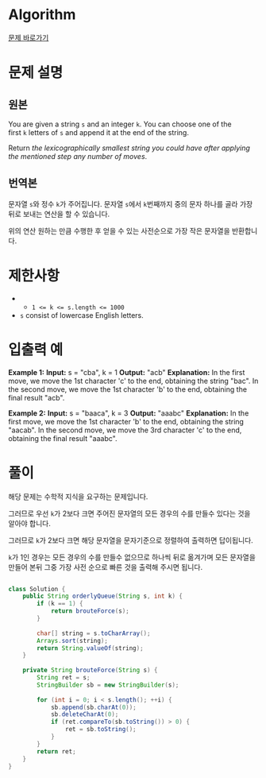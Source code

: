 # Algorithm

[문제 바로가기](https://leetcode.com/problems/orderly-queue/description/)

# 문제 설명

## 원본

You are given a string `s` and an integer `k`. You can choose one of the first `k` letters of `s` and append it at the end of the string.

Return _the lexicographically smallest string you could have after applying the mentioned step any number of moves_.

## 번역본

문자열 `s`와  정수 `k`가 주어집니다.
문자열 `s`에서 `k`번째까지 중의 문자 하나를 골라 가장 뒤로 보내는 연산을 할 수 있습니다.

위의 연산 원하는 만큼 수행한 후 얻을 수 있는 사전순으로 가장 작은 문자열을 반환합니다.

# 제한사항

- - `1 <= k <= s.length <= 1000`
- `s` consist of lowercase English letters.

# 입출력 예

**Example 1:**
	**Input:** s = "cba", k = 1
	**Output:** "acb"
	**Explanation:** 
	In the first move, we move the 1st character 'c' to the end, obtaining the string "bac".
	In the second move, we move the 1st character 'b' to the end, obtaining the final result "acb".

**Example 2:**
	**Input:** s = "baaca", k = 3
	**Output:** "aaabc"
	**Explanation:** 
	In the first move, we move the 1st character 'b' to the end, obtaining the string "aacab".
	In the second move, we move the 3rd character 'c' to the end, obtaining the final result "aaabc".

# 풀이

해당 문제는 수학적 지식을 요구하는 문제입니다.

그러므로 우선 `k`가 2보다 크면 주어진 문자열의 모든 경우의 수를 만들수 있다는 것을 알아야 합니다.

그러므로 `k`가 2보다 크면 해당 문자열을 문자기준으로 정렬하여 출력하면 답이됩니다.

`k`가 1인 경우는 모든 경우의 수를 만들수 없으므로 하나씩 뒤로 옮겨가며 모든 문자열을 만들어 본뒤 그중 가장 사전 순으로 빠른 것을 출력해 주시면 됩니다.

```java

class Solution {  
    public String orderlyQueue(String s, int k) {  
        if (k == 1) {  
            return brouteForce(s);  
        }  
  
        char[] string = s.toCharArray();  
        Arrays.sort(string);  
        return String.valueOf(string);  
    }  
  
    private String brouteForce(String s) {  
        String ret = s;  
        StringBuilder sb = new StringBuilder(s);  
  
        for (int i = 0; i < s.length(); ++i) {  
            sb.append(sb.charAt(0));  
            sb.deleteCharAt(0);  
            if (ret.compareTo(sb.toString()) > 0) {  
                ret = sb.toString();  
            }  
        }  
        return ret;  
    }  
}

```